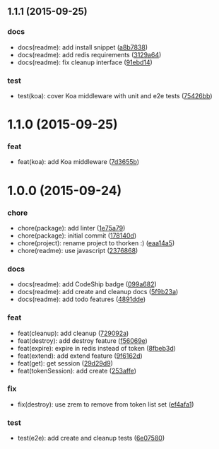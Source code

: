 <a name="1.1.1"></a>
## 1.1.1 (2015-09-25)


### docs

* docs(readme): add install snippet ([a8b7838](https://github.com/RisingStack/thorken/commit/a8b7838))
* docs(readme): add redis requirements ([3129a64](https://github.com/RisingStack/thorken/commit/3129a64))
* docs(readme): fix cleanup interface ([91ebd14](https://github.com/RisingStack/thorken/commit/91ebd14))

### test

* test(koa): cover Koa middleware with unit and e2e tests ([75426bb](https://github.com/RisingStack/thorken/commit/75426bb))



<a name="1.1.0"></a>
# 1.1.0 (2015-09-25)


### feat

* feat(koa): add Koa middleware ([7d3655b](https://github.com/RisingStack/thorken/commit/7d3655b))



<a name="1.0.0"></a>
# 1.0.0 (2015-09-24)


### chore

* chore(package): add linter ([1e75a79](https://github.com/RisingStack/thorken/commit/1e75a79))
* chore(package): initial commit ([178140d](https://github.com/RisingStack/thorken/commit/178140d))
* chore(project): rename project to thorken :) ([eaa14a5](https://github.com/RisingStack/thorken/commit/eaa14a5))
* chore(readme): use javascript ([2376868](https://github.com/RisingStack/thorken/commit/2376868))

### docs

* docs(readme): add CodeShip badge ([099a682](https://github.com/RisingStack/thorken/commit/099a682))
* docs(readme): add create and cleanup docs ([5f9b23a](https://github.com/RisingStack/thorken/commit/5f9b23a))
* docs(readme): add todo features ([4891dde](https://github.com/RisingStack/thorken/commit/4891dde))

### feat

* feat(cleanup): add cleanup ([729092a](https://github.com/RisingStack/thorken/commit/729092a))
* feat(destroy): add destroy feature ([f56069e](https://github.com/RisingStack/thorken/commit/f56069e))
* feat(expire): expire in redis instead of token ([8fbeb3d](https://github.com/RisingStack/thorken/commit/8fbeb3d))
* feat(extend): add extend feature ([9f6162d](https://github.com/RisingStack/thorken/commit/9f6162d))
* feat(get): get session ([29d29d9](https://github.com/RisingStack/thorken/commit/29d29d9))
* feat(tokenSession): add create ([253affe](https://github.com/RisingStack/thorken/commit/253affe))

### fix

* fix(destroy): use zrem to remove from token list set ([ef4afa1](https://github.com/RisingStack/thorken/commit/ef4afa1))

### test

* test(e2e): add create and cleanup tests ([6e07580](https://github.com/RisingStack/thorken/commit/6e07580))



